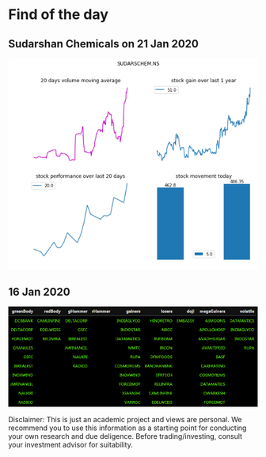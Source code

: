 <div id="observablehq-345fc342"></div>
<script type="module">
import {Runtime, Inspector} from "https://cdn.jsdelivr.net/npm/@observablehq/runtime@4/dist/runtime.js";
import define from "https://api.observablehq.com/@d3/smooth-zooming.js?v=3";
const inspect = Inspector.into("#observablehq-345fc342");
(new Runtime).module(define, name => (name === "chart") && inspect());
</script>


# Find of the day

## Sudarshan Chemicals on 21 Jan 2020

![](https://github.com/bananapy/bananapy.github.io/raw/master/daily/Sudarshan%20Chem.png)


## 16 Jan 2020

![16 Jan 2020](https://github.com/bananapy/bananapy.github.io/raw/master/daily/16Jan2020.png)


Disclaimer: This is just an academic project and views are personal. We recommend you to use this information as a starting point for conducting your own research and due deligence. Before trading/investing, consult your investment advisor for suitability.
